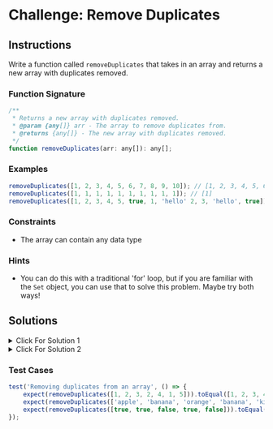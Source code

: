 # Challenge: Remove Duplicates

## Instructions

Write a function called `removeDuplicates` that takes in an array and returns a new array with duplicates removed.

### Function Signature

```js
/**
 * Returns a new array with duplicates removed.
 * @param {any[]} arr - The array to remove duplicates from.
 * @returns {any[]} - The new array with duplicates removed.
 */
function removeDuplicates(arr: any[]): any[];
```

### Examples

```js
removeDuplicates([1, 2, 3, 4, 5, 6, 7, 8, 9, 10]); // [1, 2, 3, 4, 5, 6, 7, 8, 9, 10]
removeDuplicates([1, 1, 1, 1, 1, 1, 1, 1, 1, 1]); // [1]
removeDuplicates([1, 2, 3, 4, 5, true, 1, 'hello' 2, 3, 'hello', true]); // [1, 2, 3, 4, 5, true, 'hello']
```

### Constraints

-   The array can contain any data type

### Hints

-   You can do this with a traditional 'for' loop, but if you are familiar with the `Set` object, you can use that to solve this problem. Maybe try both ways!

## Solutions

<details>
  <summary>Click For Solution 1</summary>

Using a for loop

```js
function removeDuplicates(arr) {
    const uniqueArr = [];

    for (let i = 0; i < arr.length; i++) {
        if (!uniqueArr.includes(arr[i])) {
            uniqueArr.push(arr[i]);
        }
    }

    return uniqueArr;
}
```

### Explanation

-   Create a new array called `uniqueArr`.
-   Create a `for` loop that will loop through each element in the array and check if the current element is in `uniqueArr`.
-   If it is not, we push it into `uniqueArr`.
-   Once we have looped through the entire array, we return `uniqueArr`.

</details>

<details>
  <summary>Click For Solution 2</summary>

Using a Set

```js
function removeDuplicates(arr) {
    return Array.from(new Set(arr));
}
```

### Explanation

This solution is extremely simple. We take in an array with duplicates and we create a new `Set` from that array. We then convert that `Set` back into an array and return it.

The reason that this works is because a `Set` can only contain unique values. So when we create a `Set` from an array, it will remove all the duplicates automatically.

</details>

### Test Cases

```js
test('Removing duplicates from an array', () => {
    expect(removeDuplicates([1, 2, 3, 2, 4, 1, 5])).toEqual([1, 2, 3, 4, 5]);
    expect(removeDuplicates(['apple', 'banana', 'orange', 'banana', 'kiwi'])).toEqual(['apple', 'banana', 'orange', 'kiwi']);
    expect(removeDuplicates([true, true, false, true, false])).toEqual([true, false]);
});
```
